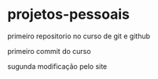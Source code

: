 # projetos-pessoais
 primeiro repositorio no curso de git e github

primeiro commit do curso

sugunda modificação pelo site

